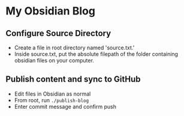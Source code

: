 # My Obsidian Blog
## Configure Source Directory
- Create a file in root directory named 'source.txt.' 
- Inside source.txt, put the absolute filepath of the folder containing obsidian files on your computer.
## Publish content and sync to GitHub
- Edit files in Obsidian as normal
- From root, run `./publish-blog`
- Enter commit message and confirm push